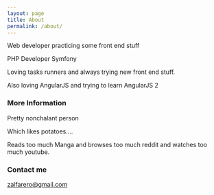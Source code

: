 ```yaml
---
layout: page
title: About
permalink: /about/
---
```


Web developer practicing some front end stuff

PHP Developer Symfony

Loving tasks runners and always trying new front end stuff.

Also loving AngularJS and trying to learn AngularJS 2


### More Information

Pretty nonchalant person

Which likes potatoes....

Reads too much Manga and browses too much reddit and watches too much youtube.

### Contact me

[zalfarero@gmail.com](mailto:zalfarero@gmail.com)
